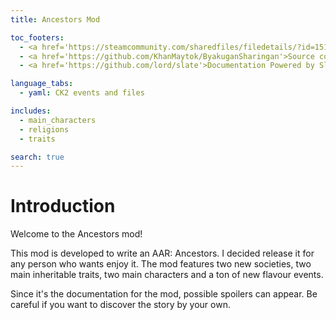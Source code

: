 ```yaml
---
title: Ancestors Mod

toc_footers:
  - <a href='https://steamcommunity.com/sharedfiles/filedetails/?id=1516819698'>Download on Steam</a>
  - <a href='https://github.com/KhanMaytok/ByakuganSharingan'>Source code</a>
  - <a href='https://github.com/lord/slate'>Documentation Powered by Slate</a>

language_tabs:
  - yaml: CK2 events and files

includes:
  - main_characters
  - religions
  - traits

search: true
---
```


# Introduction

Welcome to the Ancestors mod!

This mod is developed to write an AAR: Ancestors. I decided release it for any 
person who wants enjoy it. The mod features two new societies, two main inheritable 
traits, two main characters and a ton of new flavour events.

<aside class="warning">Since it's the documentation for the mod, possible spoilers can appear. Be careful if you want to discover the story by your own.</aside>

